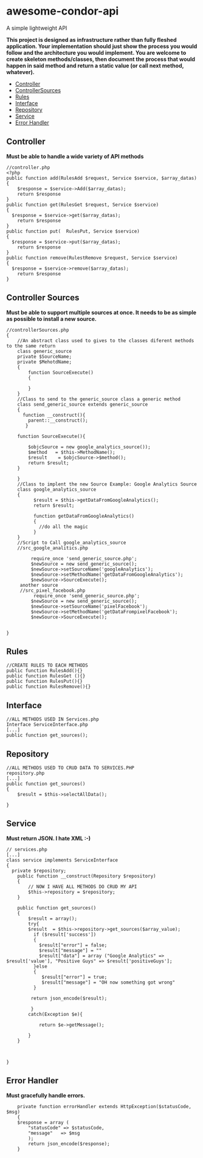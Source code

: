# awesome-condor-api
A simple lightweight API 

**This project is designed as infrastructure rather than fully fleshed application. Your implementation should just show the process you would follow and the architecture you would implement. You are welcome to create skeleton methods/classes, then document the process that would happen in said method and return a static value (or call next method, whatever).**

* [Controller](#controller)
* [ControllerSources](#controller-sources)
* [Rules](#rules)
* [Interface](#interface)
* [Repository](#repository)
* [Service](#service)
* [Error Handler](#error-handler)

## Controller
**Must be able to handle a wide variety of API methods**
```objc
//controller.php 
<?php
public function add(RulesAdd $request, Service $service, $array_datas)
{
    $response = $service->Add($array_datas);
    return $response
}
public function get(RulesGet $request, Service $service)
{
  $response = $service->get($array_datas);
    return $response
}
public function put(  RulesPut, Service $service)
{
  $response = $service->put($array_datas);
    return $response
}
public function remove(RulestRemove $request, Service $service)
{
  $response = $service->remove($array_datas);
    return $response
}
```
## Controller Sources
**Must be able to support multiple sources at once. It needs to be as simple as possible to install a new source.**
```objc
//controllerSources.php
{
    //An abstract class used to gives to the classes diferent methods to the same return
    class generic_source
    private $SourceName;
    private $MehotdName;
    {
        function SourceExecute()
        {
        
        }
    }
    //Class to send to the generic_source class a generic method
    class send_generic_source extends generic_source
    {
      function __construct(){
        parent::__construct();
       }
    
    function SourceExecute(){
        
        $objcSource = new google_analytics_source());
        $method   = $this->MethodName();
        $result    = $objcSource->$method();
        return $result;
    }
    
    }
    //Class to implent the new Source Example: Google Analytics Source
    class google_analytics_source
    {
          $result = $this->getDataFromGoogleAnalytics();
          return $result;
          
          function getDataFromGoogleAnalytics()
          {
            //do all the magic
          }
    }
    //Script to Call google_analytics_source
    //src_google_analitics.php
    
         require_once 'send_generic_source.php';
         $newSource = new send_generic_source();
         $newSource->setSourceName('googleAnalytics');
         $newSource->setMethodName('getDataFromGoogleAnalytics');
         $newSource->SourceExecute();
     another source
     //src_pixel_facebook.php
          require_once 'send_generic_source.php';
         $newSource = new send_generic_source();
         $newSource->setSourceName('pixelFacebook');
         $newSource->setMethodName('getDataFrompixelFacebook');
         $newSource->SourceExecute();
     
    
}
```
## Rules
```objc
//CREATE RULES TO EACH METHODS 
public function RulesAdd(){}
public function RulesGet (){}
public function RulesPut(){}
public function RulesRemove(){}
```

## Interface
```objc
//ALL METHODS USED IN Services.php
Interface ServiceInterface.php
[...]
public function get_sources();
```

## Repository
```objc
//ALL METHODS USED TO CRUD DATA TO SERVICES.PHP
repository.php
[...]
public function get_sources()
{
    $result = $this->selectAllData();
   
}
```

## Service
**Must return JSON. I hate XML :-)**
```objc
// services.php
[...]
class service implements ServiceInterface
{
  private $repository;
    public function __construct(Repository $repository)
    {
        // NOW I HAVE ALL METHODS DO CRUD MY API 
        $this->repository = $repository;
    }
    
    public function get_sources()
    {
        $result = array();
        try{
        $result  = $this->repository->get_sources($array_value);
          if ($result['success'])
          {
            $result["error"] = false;
            $result["message"] = ""
            $result["data"] = array ("Google Analytics" => $result['value'], "Positive Guys" => $result['positiveGuys'];
          }else
          {
             $result["error"] = true;
             $result["message"] = "OH now something got wrong"
          }
            
         return json_encode($result);
         
         }
        catch(Exception $e){
          
            return $e->getMessage();

        }
    }
    
    
    
}

```
## Error Handler
 **Must gracefully handle errors.**
```objc
    private function errorHandler extends HttpException($statusCode, $msg)
    {
    $response = array (
        "statusCode" => $statusCode,
        "message"   => $msg
        );
        return json_encode($response);
    }
```
